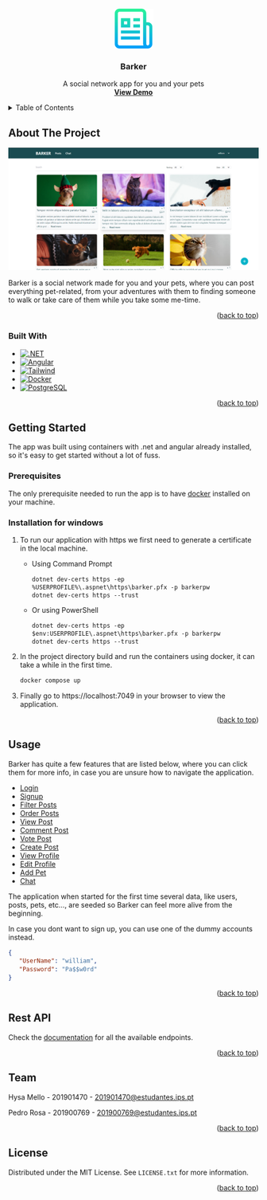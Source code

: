 <!-- PROJECT LOGO -->
<br />
<div align="center">
  <a href="https://github.com/github_username/repo_name">
    <img src="Documentation/images/logo.png" alt="Logo" width="80" height="80">
  </a>

<h3 align="center">Barker</h3>

  <p align="center">
    A social network app for you and your pets
    <br />
    <a href="https://github.com/github_username/repo_name"><strong>View Demo</strong></a>
</p>
</div>



<!-- TABLE OF CONTENTS -->
<details>
  <summary>Table of Contents</summary>
  <ol>
    <li>
      <a href="#about-the-project">About The Project</a>
      <ul>
        <li><a href="#built-with">Built With</a></li>
      </ul>
    </li>
    <li>
      <a href="#getting-started">Getting Started</a>
      <ul>
        <li><a href="#prerequisites">Prerequisites</a></li>
        <li><a href="#installation">Installation</a></li>
      </ul>
    </li>
    <li><a href="#usage">Usage</a></li>
    <li><a href="#rest-api">Rest API</a></li>
    <li><a href="#team">Team</a></li>
    <li><a href="#license">License</a></li>

  </ol>
</details>



<!-- ABOUT THE PROJECT -->
## About The Project

[![Product Name Screen Shot][product-screenshot]](https://example.com)

Barker is a social network made for you and your pets, where you can post everything pet-related, from your adventures with them to finding someone to walk or take care of them while you take some me-time.
<p align="right">(<a href="#readme-top">back to top</a>)</p>



### Built With

* [![.NET][.NET]][.NET-url]
* [![Angular][Angular]][Angular-url]
* [![Tailwind][Tailwind]][Tailwind-url]
* [![Docker][Docker]][Docker-url]
* [![PostgreSQL][PostgreSQL]][PostgreSQL-url]

<p align="right">(<a href="#readme-top">back to top</a>)</p>



<!-- GETTING STARTED -->
## Getting Started

The app was built using containers with .net and angular already installed, so it's easy to get started without a lot of fuss.
### Prerequisites

The only prerequisite needed to run the app is to have [docker](https://www.docker.com/products/docker-desktop/) installed on your machine.

### Installation for windows

1. To run our application with https we first need to generate a certificate in the local machine.
    * Using Command Prompt

       ```shell
       dotnet dev-certs https -ep %USERPROFILE%\.aspnet\https\barker.pfx -p barkerpw
       dotnet dev-certs https --trust
       ```
    * Or using PowerShell

      ```shell
      dotnet dev-certs https -ep $env:USERPROFILE\.aspnet\https\barker.pfx -p barkerpw
      dotnet dev-certs https --trust
      ```
2. In the project directory build and run the containers using docker, it can take a while in the first time.
   ```sh
   docker compose up
   ```
3. Finally go to https://localhost:7049 in your browser to view the application.

<p align="right">(<a href="#readme-top">back to top</a>)</p>



<!-- USAGE EXAMPLES -->
## Usage

Barker has quite a few features that are listed below, where you can click them for more info, in case you are unsure how to navigate the application.

* [Login](Documentation/Usage/login.md)
* [Signup](Documentation/Usage/signup.md)
* [Filter Posts](Documentation/Usage/filter-posts.md)
* [Order Posts](Documentation/Usage/order-posts.md)
* [View Post](Documentation/Usage/view-post.md)
* [Comment Post](Documentation/Usage/comment-post.md)
* [Vote Post](Documentation/Usage/vote-post.md)
* [Create Post](Documentation/Usage/create-post.md)
* [View Profile](Documentation/Usage/view-profile.md)
* [Edit Profile](Documentation/Usage/edit-profile.md)
* [Add Pet](Documentation/Usage/add-pet.md)
* [Chat](Documentation/Usage/chat.md)


The application when started for the first time several data, like users, posts, pets, etc..., are seeded so Barker can feel more alive from the beginning.

In case you dont want to sign up, you can use one of the dummy accounts instead.

````json
{
   "UserName": "william",
   "Password": "Pa$$w0rd"
}
````

<p align="right">(<a href="#readme-top">back to top</a>)</p>

<!-- Rest API -->
## Rest API

Check the [documentation](Documentation/API/index.md) for all the available endpoints.

<p align="right">(<a href="#readme-top">back to top</a>)</p>



<!-- Team -->
## Team

Hysa Mello - 201901470 - 201901470@estudantes.ips.pt

Pedro Rosa - 201900769 - 201900769@estudantes.ips.pt

<p align="right">(<a href="#readme-top">back to top</a>)</p>



<!-- LICENSE -->
## License

Distributed under the MIT License. See `LICENSE.txt` for more information.

<p align="right">(<a href="#readme-top">back to top</a>)</p>



<!-- MARKDOWN LINKS & IMAGES -->
<!-- https://www.markdownguide.org/basic-syntax/#reference-style-links -->
[IPS-shield]: https://img.shields.io/badge/-LinkedIn-black.svg?style=for-the-badge&logo=linkedin&colorB=555
[IPS-url]: https://linkedin.com/in/linkedin_username
[product-screenshot]: Documentation/images/homepage.png
[.NET]: https://img.shields.io/badge/.NET-5C2D91?style=for-the-badge&logo=.net&logoColor=white
[.NET-url]: https://dotnet.microsoft.com/en-us/
[Tailwind]: https://img.shields.io/badge/Tailwind_CSS-38B2AC?style=for-the-badge&logo=tailwind-css&logoColor=white
[Tailwind-url]: https://tailwindcss.com/
[Docker]: https://img.shields.io/badge/docker-%230db7ed.svg?style=for-the-badge&logo=docker&logoColor=white
[Docker-url]: https://www.docker.com/
[Angular]: https://img.shields.io/badge/Angular-DD0031?style=for-the-badge&logo=angular&logoColor=white
[Angular-url]: https://angular.io/
[PostgreSQL]: https://img.shields.io/badge/PostgreSQL-316192?style=for-the-badge&logo=postgresql&logoColor=white
[PostgreSQL-url]: https://www.postgresql.org/
